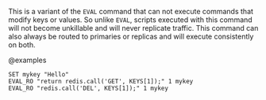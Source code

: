 This is a variant of the `EVAL` command that can not execute commands that modify keys or values. So unlike `EVAL`, scripts executed with this command will not become unkillable and will never replicate traffic. This command can also always be routed to primaries or replicas and will execute consistently on both.

@examples

```cli
SET mykey "Hello"
EVAL_RO "return redis.call('GET', KEYS[1]);" 1 mykey
EVAL_RO "redis.call('DEL', KEYS[1]);" 1 mykey
```
